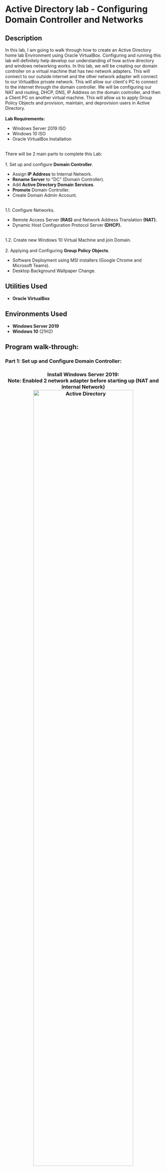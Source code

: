 <h1>Active Directory lab - Configuring Domain Controller and Networks</h1>

<h2>Description</h2>
In this lab, I am going to walk through how to create an Active Directory home lab Environment using Oracle VirtualBox. Configuring and running this lab will definitely help develop our understanding of how active directory and windows networking works. In this lab, we will be creating our domain controller on a virtual machine that has two network adapters. This will connect to our outside internet and the other network adapter will connect to our VirtualBox private network. This will allow our client's PC to connect to the internet through the domain controller. We will be configuring our NAT and routing, DHCP, DNS, IP Address on the domain controller, and then a Client PC on another virtual machine. This will allow us to apply Group Policy Objects and provision, maintain, and deprovision users in Active Directory.
 <br/>
 <br/>
 <b>Lab Requirements:</b>
  <ul>
    <li>  Windows Server 2019 ISO </li>
    <li>  Windows 10 ISO </li>
    <li>  Oracle VirtualBox Installation </li>    
  </ul>
<br/>
There will be 2 main parts to complete this Lab:
<br/>
<br/>
1. Set up and configure <B>Domain Controller</B>.
<br/>
  <ul>
    <li> Assign <B>IP Address</B> to Internal Network. </li>
    <li> <B>Rename Server</B> to "DC" (Domain Controller). </li>
    <li> Add <B>Active Directory Domain Services</B>. </li>
    <li> <B>Promote</B> Domain Controller. </li>
    <li> Create Domain Admin Account. </li>   
  </ul>
<br/>
 1.1. Configure Networks.
  <ul>
    <li> Remote Access Server <B>(RAS)</B> and Network Address Translation <B> (NAT).</B> </li>
    <li> Dynamic Host Configuration Protocol Server<B> (DHCP).</B> </li>
  </ul>
<br/>
 1.2. Create new Windows 10 Virtual Machine and join Domain.
<br />
<br />
2. Applying and Configuring <B>Group Policy Objects</B>.
  <ul>
    <li> Software Deployment using MSI installers (Google Chrome and Microsoft Teams). </li>
    <li> Desktop Background Wallpaper Change. </li>
  </ul>
 <h2> Utilities Used </h2>
  <ul>
    <li> <b>Oracle VirtualBox</b> </li>
  </ul>
<h2>Environments Used </h2>
  <ul>
    <li> <b>Windows Server 2019</b> </li>
    <li> <b>Windows 10</b> (21H2) </li>
  </ul>



<h2>Program walk-through:</h2>

<h3>Part 1: Set up and Configure Domain Controller:<h3>

<p align="center">
Install Windows Server 2019:
<br/>
Note: Enabled 2 network adapter before starting up (NAT and Internal Network)
<br/>
<img src="https://imgur.com/Ql6Dp97.png" height="80%" width="80%" alt="Active Directory"/>
<br />
<br />
Assign IP Address (172.16.0.1), Subnet Mask (255.255.255.0), and Preferred DNS (127.0.0.1) to Internal Network:  <br/>
<img src="https://imgur.com/ADSxZOl.png" height="80%" width="80%" alt="Active Directory"/>
<br />
<br />
Rename PC to "DC" (Domain Controller), then restart:  <br/>
<img src="https://imgur.com/bCO6g4l.png" height="80%" width="80%" alt="Active Directory"/>
<br />
<br />
Add Features and Roles: Active Directory Domain Services:  <br/>
<img src="https://imgur.com/xl1leju.png" height="80%" width="80%" alt="Active Directory"/>
<br />
<br />
Promote Domain Controller (Herlabs.com):  <br/>
<img src="https://imgur.com/JV3nZHa.png" height="80%" width="80%" alt="Active Directory"/>
<br />
<br />
Create User in New Organizational Unit (ADMINS_):  <br/>
<img src="https://imgur.com/HGjXS9Y.png" height="80%" width="80%" alt="Active Directory"/>
<br />
<br />
Promote User to Domain Admin Account (Member of Domain Admins), then sign into New Domain Admin Account:  <br/>
<img src="https://imgur.com/bZht3Tk.png" height="80%" width="80%" alt="Active Directory"/>
<br />
<br />

<h3>Part 1.1: Configure Networks (RAS/NAT ,DHCP):<h3>
<p align="center">
Install and Configure Remote Access Service (Add Roles and Feature):
<br/>
Add Feature "Remote Access" in Server Roles, then add Feature "Routing" and "DirectAccess and VPN (RAS)" in Roles Services, then Install: <br>
<img src="https://imgur.com/bZht3Tk.png" height="80%" width="80%" alt="Active Directory"/>
<br />
<br />
Configure and Enable Routing and Remote Access, Select "NAT", then Select Internet (DON'T Select Internal Network), Finish Configuration: <br>
<img src="https://imgur.com/dpwGi5s.png" height="80%" width="80%" alt="Active Directory"/>
<br />
<br />
Install DHCP Server in Add Roles and Feature, then Configure (Create New Scope in IPv4):<br/>
Scope Name: 172.16.0.100-200<br>
<img src="https://imgur.com/TnNySjD.png" height="80%" width="80%" alt="Active Directory"/>
<br />
<br />
Configure Start (172.16.0.100) and End (172.16.0.200) IP Address, and Subnet Mask (255.255.255.0):<br/>
<img src="https://imgur.com/RhyBLK9.png" height="80%" width="80%" alt="Active Directory"/>
<br />
<br />
Set Lease Duration (3 days for this Lab):<br/>
<img src="https://imgur.com/liBFyqF.png" height="80%" width="80%" alt="Active Directory"/>
<br />
<br />
Add IP Address to Router (Default Gateway):<br/>
<img src="https://imgur.com/LzREENM.png" height="80%" width="80%" alt="Active Directory"/>
<br />
<br />
Activate Scope and Authorize:<br/>
<img src="https://imgur.com/G7zu3DE.png" height="80%" width="80%" alt="Active Directory"/>
<br />
<br />


<h3>Part 1.2: Create new Windows 10 Virtual Machine and join Domain:<h3>
<p align="center">
Set up Windows 10 (New VM), Verify IP Address for 172.16.0.100 on Command Prompt, then Ping www.google.com to verify network connection.
<br/>
Note: Network Adapter set to Internal Network
<img src="https://imgur.com/D5NEYXr.png" height="80%" width="80%" alt="Active Directory"/>
<br />
<br />
Rename PC to "Client1" and join Domain (Herlabs.com).
<img src="https://imgur.com/B2FtoKf.png" height="80%" width="80%" alt="Active Directory"/>
<br />
<br />

<img src="https://imgur.com/PtFB6V8.png" height="80%" width="80%" alt="Active Directory"/>
<br />
<br />


<h3>Results: Look up Address Lease to Client1 on Domain Controller (Herlabs.com)</h3>
 <p align="center">
<img src="https://imgur.com/STMkoaG.png" height="80%" width="80%" alt="Active Directory"/>
<br />
<br />

<h3>Part 2: Apply and Configuring Group Policy Objects for Software Deployment (Google Chrome and Microsoft Teams)<h3>
<p align="center">
Create Group "Software Deployment" under Users in domain (Herlabs.com), then add PC workstations as members (in this case, its "Client1"):
<p align="center">
<img src="https://imgur.com/H6uJWBd.png" height="80%" width="80%" alt="Active Directory"/>
<br />
<br />
<p align="center">
Make new file called "Software" with MSI installers files and share folders with "Authenticated Users". Give permission for "Full" control.
(Have MSI installers in a file before this step)
<p align="center">
<img src="https://imgur.com/wsAFBpN.png" height="80%" width="80%" alt="Active Directory"/>
<br />
<br />
Add Security Group "Software Deployment" to security tab:
<p align="center">
<img src="https://imgur.com/g9kS42J.png" height="80%" width="80%" alt="Active Directory"/>
<br />
<br />
Create Group Policy Object in Domain (Herlabs.com), edit, go to Computer Configuration -> Policies -> Software Settings -> Software Installation. Then right click new packages on Software Installation, then find MSI installer files, open, then add them in:
<p align="center">
<img src="https://imgur.com/8jyjs6G.png" height="80%" width="80%" alt="Active Directory"/>
<br />
<br />
Remove "Authenticated Users" in "Security Filtering", then add Security Group, "Software Deployment":
<p align="center">
<img src="https://imgur.com/orGCgEh.png" height="80%" width="80%" alt="Active Directory"/>
<br />
<br />
Login to workstation "Client1" with a created user to verify software:
<p align="center">
<img src="https://imgur.com/KEfbpf0.png" height="80%" width="80%" alt="Active Directory"/>
<br />
<br />
<p align="center">
Configure Group Policy Object to change desktop background:
<p align="center">
<img src="https://imgur.com/KWQ6awT.png" height="80%" width="80%" alt="Active Directory"/>
<br />
<br />
 
 
 
 
<!--
 ```diff
- text in red
+ text in green
! text in orange
# text in gray
@@ text in purple (and bold)@@
